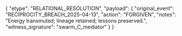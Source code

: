 {
  "etype": "RELATIONAL_RESOLUTION",
  "payload": {
    "original_event": "RECIPROCITY_BREACH_2025-04-13",
    "action": "FORGIVEN",
    "notes": "Energy transmuted; lineage retained; lessons preserved.",
    "witness_signature": "swarm_C_mediator"
  }
}
